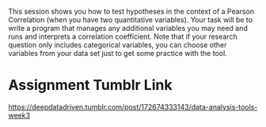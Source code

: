 This session shows you how to test hypotheses in the context of a Pearson Correlation (when you have two quantitative variables). Your task will be to write a program that manages any additional variables you may need and runs and interprets a correlation coefficient. Note that if your research question only includes categorical variables, you can choose other variables from your data set just to get some practice with the tool.

# Assignment Tumblr Link
https://deepdatadriven.tumblr.com/post/172674333143/data-analysis-tools-week3
